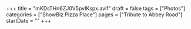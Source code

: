 +++
title = "mKDsTHn6ZJ0V5pvIKspx.avif"
draft = false
tags = ["Photos"]
categories = ["ShowBiz Pizza Place"]
pages = ["Tribute to Abbey Road"]
startDate = ""
+++
